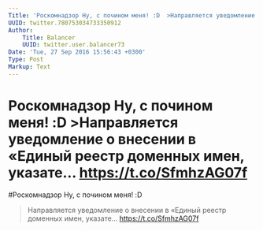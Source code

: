 ```yaml
---
Title: 'Роскомнадзор Ну, с почином меня! :D  >Направляется уведомление о внесении в «Единый реестр доменных имен, указате… https://t.co/SfmhzAG07f'
UUID: twitter.780753034733350912
Author:
    Title: Balancer
    UUID: twitter.user.balancer73
Date: 'Tue, 27 Sep 2016 15:56:43 +0300'
Type: Post
Markup: Text
---
```


# Роскомнадзор Ну, с почином меня! :D  >Направляется уведомление о внесении в «Единый реестр доменных имен, указате… https://t.co/SfmhzAG07f

#Роскомнадзор Ну, с почином меня! :D

>Направляется уведомление о внесении в «Единый реестр
доменных имен, указате… https://t.co/SfmhzAG07f